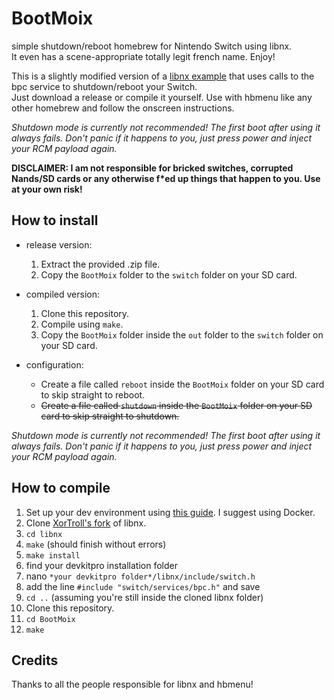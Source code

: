 # BootMoix

simple shutdown/reboot homebrew for Nintendo Switch using libnx.  
It even has a scene-appropriate totally legit french name. Enjoy!  
  
This is a slightly modified version of a [libnx example](https://github.com/switchbrew/switch-examples) that uses calls to the bpc service to shutdown/reboot your Switch.  
Just download a release or compile it yourself. Use with hbmenu like any other homebrew and follow the onscreen instructions.  
  
_Shutdown mode is currently not recommended! The first boot after using it always fails. Don't panic if it happens to you, just press power and inject your RCM payload again._
    
__DISCLAIMER: I am not responsible for bricked switches, corrupted Nands/SD cards or any otherwise f*ed up things that happen to you. Use at your own risk!__
  
## How to install

+ release version: 
  1. Extract the provided .zip file. 
  2. Copy the `BootMoix` folder to the `switch` folder on your SD card. 
  
+ compiled version:
  1. Clone this repository.
  2. Compile using `make`.
  3. Copy the `BootMoix` folder inside the `out` folder to the `switch` folder on your SD card.

+ configuration:
  + Create a file called `reboot` inside the `BootMoix` folder on your SD card to skip straight to reboot.
  + ~~Create a file called `shutdown` inside the `BootMoix` folder on your SD card to skip straight to shutdown.~~

_Shutdown mode is currently not recommended! The first boot after using it always fails. Don't panic if it happens to you, just press power and inject your RCM payload again._


## How to compile

1. Set up your dev environment using [this guide](http://switchbrew.org/index.php?title=Setting_up_Development_Environment). I suggest using Docker.
2. Clone [XorTroll's fork](https://github.com/XorTroll/libnx) of libnx.
3. `cd libnx`
4. `make` (should finish without errors)
5. `make install`
6. find your devkitpro installation folder
7. nano `*your devkitpro folder*/libnx/include/switch.h`
8. add the line `#include "switch/services/bpc.h"` and save
9. `cd ..` (assuming you're still inside the cloned libnx folder)
10. Clone this repository.
11. `cd BootMoix`
12. `make`
  
## Credits

Thanks to all the people responsible for libnx and hbmenu!
